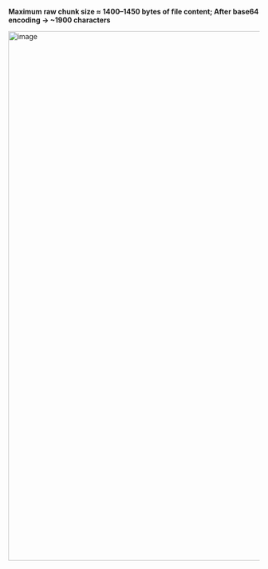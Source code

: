 **Maximum raw chunk size ≈ 1400–1450 bytes of file content;
After base64 encoding → ~1900 characters**

<img width="1060" alt="image" src="https://github.com/user-attachments/assets/34b9f822-28c5-4ce3-afa6-ff0890ec531c" />

